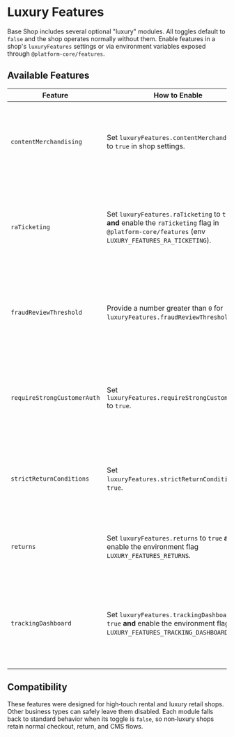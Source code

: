 # Luxury Features

Base Shop includes several optional "luxury" modules. All toggles default to `false`
and the shop operates normally without them. Enable features in a shop's
`luxuryFeatures` settings or via environment variables exposed through
`@platform-core/features`.

## Available Features

| Feature | How to Enable | Notes |
| ------- | ------------- | ----- |
| `contentMerchandising` | Set `luxuryFeatures.contentMerchandising` to `true` in shop settings. | Requires the Editorial Blog to be enabled. Has no effect for shops that do not publish content. |
| `raTicketing` | Set `luxuryFeatures.raTicketing` to `true` **and** enable the `raTicketing` flag in `@platform-core/features` (env `LUXURY_FEATURES_RA_TICKETING`). | Adds Return Authorization dashboard in the CMS. Shops that do not process returns should keep this disabled. |
| `fraudReviewThreshold` | Provide a number greater than `0` for `luxuryFeatures.fraudReviewThreshold`. | Used in the Stripe webhook to trigger manual review; ignored for non‑Stripe flows. |
| `requireStrongCustomerAuth` | Set `luxuryFeatures.requireStrongCustomerAuth` to `true`. | Forces 3‑D Secure on qualifying Stripe checkouts. Irrelevant when using other payment providers. |
| `strictReturnConditions` | Set `luxuryFeatures.strictReturnConditions` to `true`. | The return request API rejects worn or tagless items. Not needed for buy‑only shops. |
| `returns` | Set `luxuryFeatures.returns` to `true` **and** enable the environment flag `LUXURY_FEATURES_RETURNS`. | Allows shoppers to request returns and generate carrier labels. |
| `trackingDashboard` | Set `luxuryFeatures.trackingDashboard` to `true` **and** enable the environment flag `LUXURY_FEATURES_TRACKING_DASHBOARD`. | Provides shipment and return tracking dashboards. Disable for businesses without shipment tracking. |

## Compatibility

These features were designed for high‑touch rental and luxury retail shops.
Other business types can safely leave them disabled. Each module falls back to
standard behavior when its toggle is `false`, so non‑luxury shops retain normal
checkout, return, and CMS flows.

